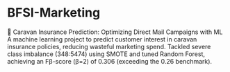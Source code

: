 # BFSI-Marketing
🚀 Caravan Insurance Prediction: Optimizing Direct Mail Campaigns with ML A machine learning project to predict customer interest in caravan insurance policies, reducing wasteful marketing spend. Tackled severe class imbalance (348:5474) using SMOTE and tuned Random Forest, achieving an Fβ-score (β=2) of 0.306 (exceeding the 0.26 benchmark).

